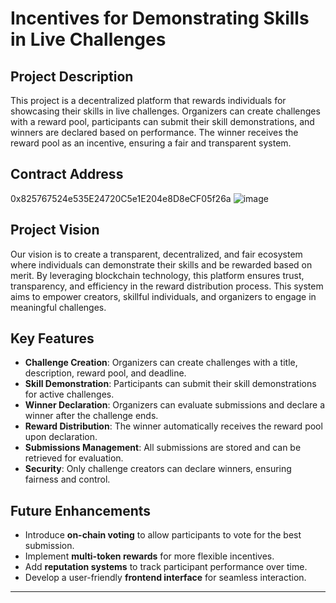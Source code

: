 # Incentives for Demonstrating Skills in Live Challenges

## Project Description
This project is a decentralized platform that rewards individuals for showcasing their skills in live challenges. Organizers can create challenges with a reward pool, participants can submit their skill demonstrations, and winners are declared based on performance. The winner receives the reward pool as an incentive, ensuring a fair and transparent system.

## Contract Address
0x825767524e535E24720C5e1E204e8D8eCF05f26a
![image](https://github.com/user-attachments/assets/15c3c949-d5f2-42c7-96c5-40947066e848)


## Project Vision
Our vision is to create a transparent, decentralized, and fair ecosystem where individuals can demonstrate their skills and be rewarded based on merit. By leveraging blockchain technology, this platform ensures trust, transparency, and efficiency in the reward distribution process. This system aims to empower creators, skillful individuals, and organizers to engage in meaningful challenges.

## Key Features
- **Challenge Creation**: Organizers can create challenges with a title, description, reward pool, and deadline.
- **Skill Demonstration**: Participants can submit their skill demonstrations for active challenges.
- **Winner Declaration**: Organizers can evaluate submissions and declare a winner after the challenge ends.
- **Reward Distribution**: The winner automatically receives the reward pool upon declaration.
- **Submissions Management**: All submissions are stored and can be retrieved for evaluation.
- **Security**: Only challenge creators can declare winners, ensuring fairness and control.


## Future Enhancements
- Introduce **on-chain voting** to allow participants to vote for the best submission.
- Implement **multi-token rewards** for more flexible incentives.
- Add **reputation systems** to track participant performance over time.
- Develop a user-friendly **frontend interface** for seamless interaction.

---

